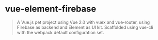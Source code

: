 # vue-element-firebase

> A Vue.js pet project using Vue 2.0 with vuex and vue-router, using Firebase as backend and Element as UI kit. Scaffolded using vue-cli with the webpack default configuration set.
